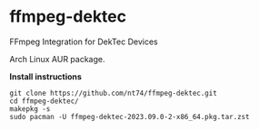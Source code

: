 # ffmpeg-dektec
FFmpeg Integration for DekTec Devices

Arch Linux AUR package.

**Install instructions**
```
git clone https://github.com/nt74/ffmpeg-dektec.git
cd ffmpeg-dektec/
makepkg -s
sudo pacman -U ffmpeg-dektec-2023.09.0-2-x86_64.pkg.tar.zst
```
